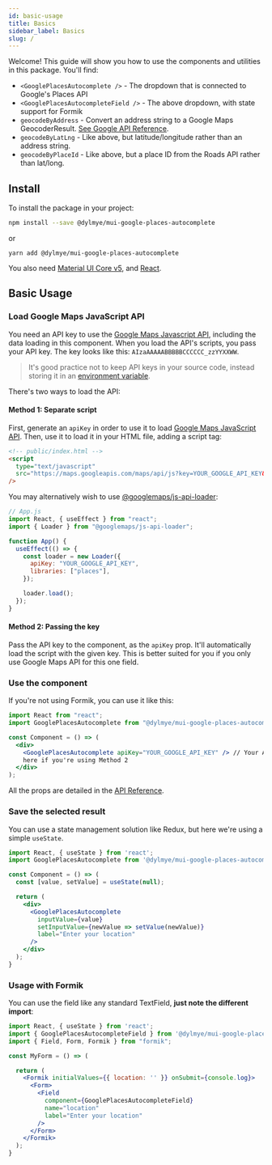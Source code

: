 ```yaml
---
id: basic-usage
title: Basics
sidebar_label: Basics
slug: /
---
```


Welcome! This guide will show you how to use the components and utilities in this package. You'll find:

- `<GooglePlacesAutocomplete />` - The dropdown that is connected to Google's Places API
- `<GooglePlacesAutocompleteField />` - The above dropdown, with state support for Formik
- `geocodeByAddress` - Convert an address string to a Google Maps GeocoderResult. [See Google API Reference](https://developers.google.com/maps/documentation/javascript/reference/geocoder#Geocoder).
- `geocodeByLatLng` - Like above, but latitude/longitude rather than an address string.
- `geocodeByPlaceId` - Like above, but a place ID from the Roads API rather than lat/long.

## Install

To install the package in your project:

```bash
npm install --save @dylmye/mui-google-places-autocomplete
```

or

```
yarn add @dylmye/mui-google-places-autocomplete
```

You also need [Material UI Core v5](https://mui.com/material-ui/getting-started/installation/), and [React](https://beta.reactjs.org/learn/start-a-new-react-project).

## Basic Usage

### Load Google Maps JavaScript API

You need an API key to use the [Google Maps Javascript API](https://developers.google.com/maps/documentation/javascript/cloud-setup#create), including the data loading in this component. When you load the API's scripts, you pass your API key. The key looks like this: `AIzaAAAAABBBBBCCCCCC_zzYYXXWW`.

> It's good practice not to keep API keys in your source code, instead storing it in an [environment variable](https://create-react-app.dev/docs/adding-custom-environment-variables/).

There's two ways to load the API:

#### Method 1: Separate script

First, generate an `apiKey` in order to use it to load [Google Maps JavaScript API](https://developers.google.com/maps/documentation/javascript/). Then, use it to load it in your HTML file, adding a script tag:

```html
<!-- public/index.html -->
<script
  type="text/javascript"
  src="https://maps.googleapis.com/maps/api/js?key=YOUR_GOOGLE_API_KEY&libraries=places"
/>
```

You may alternatively wish to use [@googlemaps/js-api-loader](https://github.com/googlemaps/js-api-loader):

```jsx
// App.js
import React, { useEffect } from "react";
import { Loader } from "@googlemaps/js-api-loader";

function App() {
  useEffect(() => {
    const loader = new Loader({
      apiKey: "YOUR_GOOGLE_API_KEY",
      libraries: ["places"],
    });

    loader.load();
  });
}
```

#### Method 2: Passing the key

Pass the API key to the component, as the `apiKey` prop. It'll automatically load the script with the given key. This is better suited for you if you only use Google Maps API for this one field.

### Use the component

If you're not using Formik, you can use it like this:

```jsx
import React from "react";
import GooglePlacesAutocomplete from "@dylmye/mui-google-places-autocomplete";

const Component = () => (
  <div>
    <GooglePlacesAutocomplete apiKey="YOUR_GOOGLE_API_KEY" /> // Your API key
    here if you're using Method 2
  </div>
);
```

All the props are detailed in the [API Reference](/docs/props).

### Save the selected result

You can use a state management solution like Redux, but here we're using a simple `useState`.

```jsx
import React, { useState } from 'react';
import GooglePlacesAutocomplete from '@dylmye/mui-google-places-autocomplete';

const Component = () => (
  const [value, setValue] = useState(null);

  return (
    <div>
      <GooglePlacesAutocomplete
        inputValue={value}
        setInputValue={newValue => setValue(newValue)}
        label="Enter your location"
      />
    </div>
  );
}
```

### Usage with Formik

You can use the field like any standard TextField, **just note the different import**:

```jsx
import React, { useState } from 'react';
import { GooglePlacesAutocompleteField } from '@dylmye/mui-google-places-autocomplete';
import { Field, Form, Formik } from "formik";

const MyForm = () => (

  return (
    <Formik initialValues={{ location: '' }} onSubmit={console.log}>
      <Form>
        <Field
          component={GooglePlacesAutocompleteField}
          name="location"
          label="Enter your location"
        />
      </Form>
    </Formik>
  );
}
```
